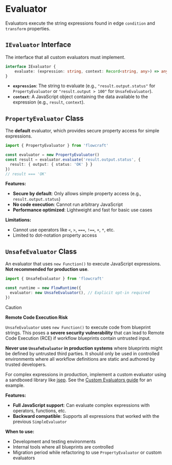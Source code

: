 # Evaluator

Evaluators execute the string expressions found in edge `condition` and `transform` properties.

## `IEvaluator` Interface

The interface that all custom evaluators must implement.

```typescript
interface IEvaluator {
	evaluate: (expression: string, context: Record<string, any>) => any
}
```

-   **`expression`**: The string to evaluate (e.g., `"result.output.status"` for `PropertyEvaluator` or `"result.output > 100"` for `UnsafeEvaluator`).
-   **`context`**: A JavaScript object containing the data available to the expression (e.g., `result`, `context`).

## `PropertyEvaluator` Class

The **default** evaluator, which provides secure property access for simple expressions.

```typescript
import { PropertyEvaluator } from 'flowcraft'

const evaluator = new PropertyEvaluator()
const result = evaluator.evaluate('result.output.status', {
  result: { output: { status: 'OK' } }
})
// result === 'OK'
```

**Features:**
- **Secure by default**: Only allows simple property access (e.g., `result.output.status`)
- **No code execution**: Cannot run arbitrary JavaScript
- **Performance optimized**: Lightweight and fast for basic use cases

**Limitations:**
- Cannot use operators like `<`, `>`, `===`, `!==`, `+`, `*`, etc.
- Limited to dot-notation property access

## `UnsafeEvaluator` Class

An evaluator that uses `new Function()` to execute JavaScript expressions. **Not recommended for production use**.

```typescript
import { UnsafeEvaluator } from 'flowcraft'

const runtime = new FlowRuntime({
  evaluator: new UnsafeEvaluator(), // Explicit opt-in required
})
```

> [!CAUTION]
> **Remote Code Execution Risk**
>
> `UnsafeEvaluator` uses `new Function()` to execute code from blueprint strings. This poses a **severe security vulnerability** that can lead to Remote Code Execution (RCE) if workflow blueprints contain untrusted input.
>
> **Never use `UnsafeEvaluator` in production systems** where blueprints might be defined by untrusted third parties. It should only be used in controlled environments where all workflow definitions are static and authored by trusted developers.
>
> For complex expressions in production, implement a custom evaluator using a sandboxed library like [jsep](https://www.npmjs.com/package/jsep). See the [Custom Evaluators guide](/guide/evaluators) for an example.

**Features:**
- **Full JavaScript support**: Can evaluate complex expressions with operators, functions, etc.
- **Backward compatible**: Supports all expressions that worked with the previous `SimpleEvaluator`

**When to use:**
- Development and testing environments
- Internal tools where all blueprints are controlled
- Migration period while refactoring to use `PropertyEvaluator` or custom evaluators

